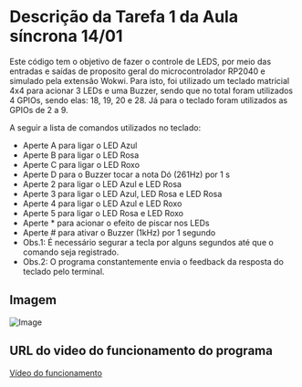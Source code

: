 # Descrição da Tarefa 1 da Aula síncrona 14/01

Este código tem o objetivo de fazer o controle de LEDS, por meio das entradas e saídas de proposito geral do microcontrolador RP2040 e simulado pela extensão Wokwi. Para isto, foi utilizado um teclado matricial 4x4 para acionar 3 LEDs e uma Buzzer, sendo que no total foram utilizados 4 GPIOs, sendo elas: 18, 19, 20 e 28. Já para o teclado foram utilizados as GPIOs de 2 a 9.

A seguir a lista de comandos utilizados no teclado:
- Aperte A para ligar o LED Azul
- Aperte B para ligar o LED Rosa
- Aperte C para ligar o LED Roxo
- Aperte D para o Buzzer tocar a nota Dó (261Hz) por 1 s
- Aperte 2 para ligar o LED Azul e LED Rosa
- Aperte 3 para ligar o LED Azul, LED Rosa e LED Rosa
- Aperte 4 para ligar o LED Azul e LED Roxo
- Aperte 5 para ligar o LED Rosa e LED Roxo
- Aperte * para acionar o efeito de piscar nos LEDs
- Aperte # para ativar o Buzzer (1kHz) por 1 segundo
- Obs.1: É necessário segurar a tecla por alguns segundos até que o comando seja registrado.
- Obs.2: O programa constantemente envia o feedback da resposta do teclado pelo terminal.

## Imagem

![Image](https://github.com/user-attachments/assets/d595b771-1715-45c9-82e3-b89dcb8525ee)

## URL do video do funcionamento do programa

[Vídeo do funcionamento](https://youtu.be/wRjZaDKlV44)
